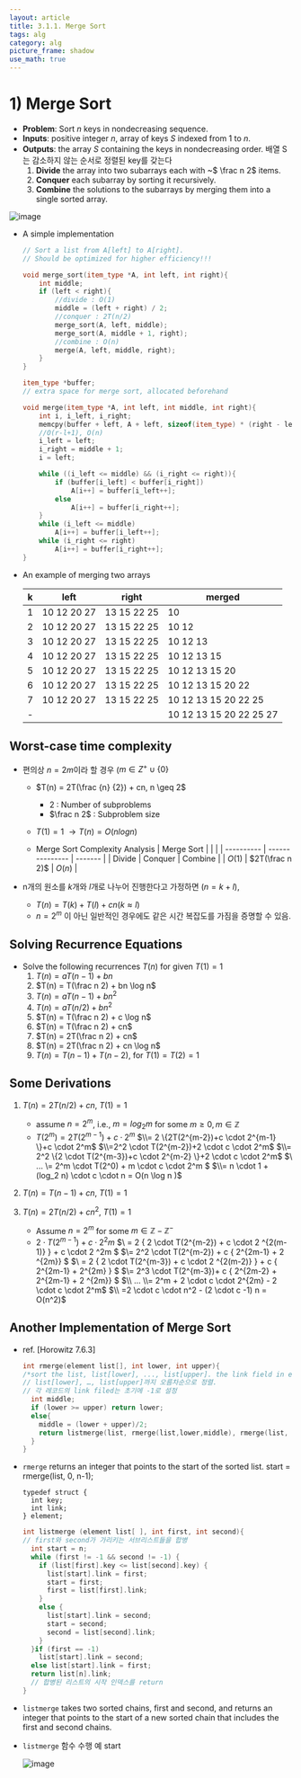 ```yaml
---
layout: article
title: 3.1.1. Merge Sort
tags: alg
category: alg
picture_frame: shadow
use_math: true
---
```


# 1) Merge Sort

- **Problem**: Sort $n$ keys in nondecreasing sequence.
- **Inputs**: positive integer $n$, array of keys $S$ indexed from $1$ to $n$.
- **Outputs**: the array $S$ containing the keys in nondecreasing order. 배열 S는 감소하지 않는 순서로 정렬된 key를 갖는다
  1. **Divide** the array into two subarrays each with ~$ \frac n 2$ items.
  2. **Conquer** each subarray by sorting it recursively.
  3. **Combine** the solutions to the subarrays by merging them into a single sorted array.

![image](https://user-images.githubusercontent.com/46957634/122665593-12e96880-d1e3-11eb-81e0-a0d1a78f5680.png)

- A simple implementation

  ```c++
  // Sort a list from A[left] to A[right].
  // Should be optimized for higher efficiency!!!

  void merge_sort(item_type *A, int left, int right){
      int middle;
      if (left < right){
          //divide : O(1)
          middle = (left + right) / 2;            					
          //conquer : 2T(n/2)
          merge_sort(A, left, middle);
          merge_sort(A, middle + 1, right);
          //combine : O(n)
          merge(A, left, middle, right);
      }
  }

  item_type *buffer; 
  // extra space for merge sort, allocated beforehand

  void merge(item_type *A, int left, int middle, int right){
      int i, i_left, i_right;
      memcpy(buffer + left, A + left, sizeof(item_type) * (right - left + 1));
      //O(r-l+1), O(n)
      i_left = left;
      i_right = middle + 1;
      i = left;

      while ((i_left <= middle) && (i_right <= right)){
          if (buffer[i_left] < buffer[i_right])
              A[i++] = buffer[i_left++];
          else
              A[i++] = buffer[i_right++];
      }
      while (i_left <= middle)
          A[i++] = buffer[i_left++];
      while (i_right <= right)
          A[i++] = buffer[i_right++];
  }
  ```

- An example of merging two arrays

  | k    | left        | right       | merged                  |
  | ---- | ----------- | ----------- | ----------------------- |
  | 1    | 10 12 20 27 | 13 15 22 25 | 10                      |
  | 2    | 10 12 20 27 | 13 15 22 25 | 10 12                   |
  | 3    | 10 12 20 27 | 13 15 22 25 | 10 12 13                |
  | 4    | 10 12 20 27 | 13 15 22 25 | 10 12 13 15             |
  | 5    | 10 12 20 27 | 13 15 22 25 | 10 12 13 15 20          |
  | 6    | 10 12 20 27 | 13 15 22 25 | 10 12 13 15 20 22       |
  | 7    | 10 12 20 27 | 13 15 22 25 | 10 12 13 15 20 22 25    |
  | -    |             |             | 10 12 13 15 20 22 25 27 |



## Worst-case time complexity

- 편의상 $n=2m$이라 할 경우 ($m \in Z^+ \cup \{0\}$

  - $T(n) = 2T(\frac {n} {2}) + cn, n \geq 2$
    - 2 : Number of subproblems
    - $\frac n 2$ : Subproblem size


  - $T(1) =1$
    $\rightarrow T(n) = O(nlogn)$


  - Merge Sort Complexity Analysis
    | Merge Sort |                 |         |
    | ---------- | --------------- | ------- |
    | Divide     | Conquer         | Combine |
    | $O(1)$     | $2T(\frac n 2)$ | $O(n)$  |


- n개의 원소를 $k$개와 $l$개로 나누어 진행한다고 가정하면 ($n=k+l$),
  - $T(n) = T(k) + T(l) + cn (k \approx l)$
  - $n = 2^m$ 이 아닌 일반적인 경우에도 같은 시간 복잡도를 가짐을 증명할 수 있음.

## Solving Recurrence Equations

- Solve the following recurrences $T(n)$ for given  $T(1)=1$
  1. $T(n) = aT(n-1) + bn$
  2. $T(n) = T(\frac n 2) + bn \log n$
  3. $T(n) = aT(n-1) + bn^2$
  4. $T(n) = aT(n/2) + bn^2$
  5. $T(n) = T(\frac n 2) + c \log n$
  6. $T(n) = T(\frac n 2) + cn$
  7. $T(n) = 2T(\frac n 2) + cn$
  8. $T(n) = 2T(\frac n 2) + cn \log n$
  9. $T(n) = T(n-1) + T(n-2)$, for $T(1) = T(2) = 1$

## Some Derivations

1. $T(n) = 2 T(n/2) + cn$, $T(1) = 1$
   - assume $n=2^m$, i.e., $m = log_2 m$ for some $m \geq 0, m \in \mathbb{Z}$
   - $T(2^m) = 2T(2^{m-1})+c \cdot 2^m$
     $\\= 2 \{2T(2^{m-2})+c \cdot 2^{m-1} \}+c \cdot 2^m$
     $\\=2^2 \cdot T(2^{m-2})+2 \cdot c \cdot 2^m$
     $\\= 2^2 \{2 \cdot T(2^{m-3})+c \cdot 2^{m-2} \}+2 \cdot c \cdot 2^m$
     $\\ ... \\= 2^m \cdot T(2^0) + m \cdot c \cdot 2^m $
     $\\= n \cdot 1 + (log_2 n) \cdot c \cdot n = O(n \log n )$

2. $T(n) = T(n-1) + cn$, $T(1) = 1$

3. $T(n) = 2 T(n/2) + cn^2$, $T(1) = 1$
   - Assume $n=2^m$ for some $m \in \mathbb{Z} - \mathbb {Z^-}$
   - $2 \cdot T (2^{m-1}) + c \cdot 2 ^2m$
     $\\ = 2 \{ 2 \cdot T(2^{m-2}) + c \cdot 2 ^{2(m-1)} \} + c \cdot 2 ^2m $
     $\\= 2^2 \cdot T(2^{m-2}) + c \{ 2^{2m-1} + 2 ^{2m}\} $
     $\\ = 2 \{ 2 \cdot T(2^{m-3}) + c \cdot 2 ^{2(m-2)} \} + c \{ 2^{2m-1} + 2^{2m} \} $
     $\\= 2^3 \cdot T(2^{m-3})+ c \{ 2^{2m-2} + 2^{2m-1} + 2 ^{2m}\} $
     $\\ … \\= 2^m + 2 \cdot c \cdot 2^{2m} - 2 \cdot c \cdot 2^m$
     $\\ =2 \cdot c \cdot n^2 - (2 \cdot c -1) n = O(n^2)$

   

## Another Implementation of Merge Sort

- ref. [Horowitz 7.6.3]

  ```c++
  int rmerge(element list[], int lower, int upper){
  /*sort the list, list[lower], ..., list[upper]. the link field in each record is initially set to -1*/
  // list[lower], …, list[upper]까지 오름차순으로 정렬.
  // 각 레코드의 link filed는 초기에 -1로 설정
    int middle;
    if (lower >= upper) return lower;
    else{
      middle = (lower + upper)/2;
      return listmerge(list, rmerge(list,lower,middle), rmerge(list, middle+1, upper));
    }
  }
  ```

- `rmerge` returns an integer that points to the start of the sorted list. start = rmerge(list, 0, n-1);

  ```
  typedef struct {
    int key;
    int link;
  } element;
  ```

  ```c++
  int listmerge (element list[ ], int first, int second){
  // first와 second가 가리키는 서브리스트들을 합병
    int start = n;
    while (first != -1 && second != -1) {
      if (list[first].key <= list[second].key) {
        list[start].link = first; 
        start = first;
        first = list[first].link;
      }
      else {
        list[start].link = second; 
        start = second;
        second = list[second].link;
      } 
    }if (first == -1)
      list[start].link = second;
    else list[start].link = first;
    return list[n].link; 
    // 합병된 리스트의 시작 인덱스를 return
  }
  ```



- `listmerge` takes two sorted chains, first and second, and returns an integer that points to the start of a new sorted chain that includes the first and second chains.

- `listmerge` 함수 수행 예 start

  ![image](https://user-images.githubusercontent.com/46957634/122666037-f6026480-d1e5-11eb-8a0a-74b195d732fa.png)
